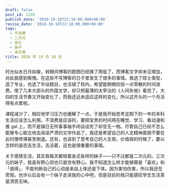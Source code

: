 ```yaml
---
draft: false
post_id: 1139
publish_date: '2010-10-18T22:18:00.000+08:00'
revise_date: '2010-10-18T22:18:00.000+08:00'
tags:
  - 不浪费
  - 二次元
  - 变化
  - 妹子
  - 未分类
title: 2010 年 10 月 18 日
---
```


时光似水日月如梭，转眼间博客的题图已经换了两版了，而博客文字却未见增加，对此我感到惭愧。在这些不写博客的日子里发生了很多的事情。我选了硕士类型，选了专业，也选了毕设题目，也注销了校内，希望能稍微捡拾一点零散的时间浪费。借了几本大部头的外国文学，却只把最薄的太宰治的《人间失格》看完了。大四的生活节奏又开始变化了，而我还远未适应这样的变化，所以这开头的一个月活得有点累呢。

课程减少了，相应地学习压力也缓解了一点，于是我开始思考这剩下的一年的本科生活应该怎么利用。不浪费是应该的，要把宝贵的时间用在睡觉、学习、看动漫和推 gal 上，而不是镇日无所事事袖手闲谈谈完了却空无一物。尽管自己已经不怎么能够专心致志地去阅读严肃的文学作品了，我还是希望自己的人文精神面貌不要在此时便停滞甚至倒退。还有，也该到了思考自己的人生观，价值观的时候了，要以怎样的姿态去生活，去活着，这也是很重要的事情。

关于感情生活，其实我每天都陪着各式各样的妹子——只不过都是二次元的。三次元的妹子，我虽有野心但也只是空有野心。我不知道怎么样才能够算是「喜欢」和「值得」，不能判断自己的心动是来自上体还是下体。因为害怕伤害，所以我还在旁观。也许以后会有一个妹子走进我的心中吧，但是目前的我只能感叹学生生活真是清苦无味。
